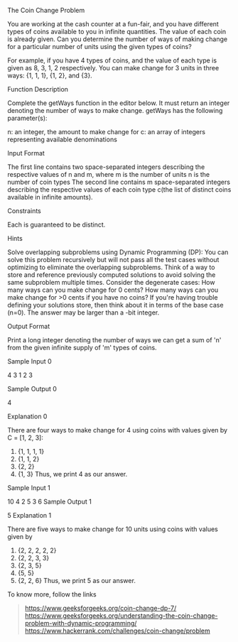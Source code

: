 The Coin Change Problem
 
You are working at the cash counter at a fun-fair, and you have different types of coins available to you in infinite quantities. 
The value of each coin is already given.
Can you determine the number of ways of making change for a particular number of units using the given types of coins?

For example, if you have 4 types of coins, and the value of each type is given as 8, 3, 1, 2 respectively. 
You can make change for 3 units in three ways:
{1, 1, 1}, {1, 2}, and {3}.
 
Function Description

Complete the getWays function in the editor below. It must return an integer denoting the number of ways to make change.
getWays has the following parameter(s): 

n: an integer, the amount to make change for
c: an array of integers representing available denominations

Input Format

The first line contains two space-separated integers describing the respective values of n and m, where 
m is the number of units 
n is the number of coin types 
The second line contains m space-separated integers describing the respective values of each coin type
c(the list of distinct coins available in infinite amounts).

Constraints
 
Each  is guaranteed to be distinct.

Hints

Solve overlapping subproblems using Dynamic Programming (DP): 
You can solve this problem recursively but will not pass all the test cases without optimizing to eliminate the overlapping subproblems. 
Think of a way to store and reference previously computed solutions to avoid solving the same subproblem multiple times. 
Consider the degenerate cases: 
How many ways can you make change for 0 cents? 
How many ways can you make change for >0 cents if you have no coins? 
If you're having trouble defining your solutions store, then think about it in terms of the base case (n=0). 
The answer may be larger than a -bit integer.

Output Format

Print a long integer denoting the number of ways we can get a sum of 'n' from the given infinite supply of 'm' types of coins.

Sample Input 0

4 3
1 2 3

Sample Output 0

4

Explanation 0

There are four ways to make change for 4 using coins with values given by
C = [1, 2, 3]:
1. {1, 1, 1, 1}
2. {1, 1, 2}
3. {2, 2}
4. {1, 3}
Thus, we print 4 as our answer.

Sample Input 1

10 4
2 5 3 6
Sample Output 1

5
Explanation 1

There are five ways to make change for 10 units using coins with values given by
1. {2, 2, 2, 2, 2}
2. {2, 2, 3, 3}
3. {2, 3, 5}
4. {5, 5}
5. {2, 2, 6}
Thus, we print 5 as our answer.

To know  more, follow the links
>https://www.geeksforgeeks.org/coin-change-dp-7/
>https://www.geeksforgeeks.org/understanding-the-coin-change-problem-with-dynamic-programming/
>https://www.hackerrank.com/challenges/coin-change/problem
